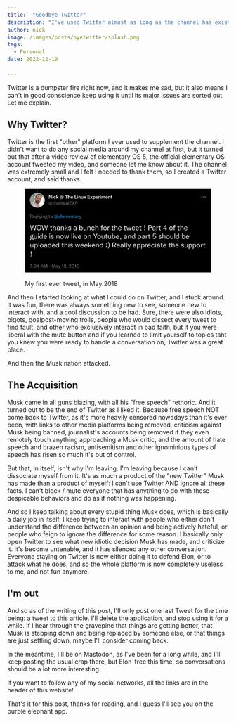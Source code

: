 ```yaml
---
title:  "Goodbye Twitter"
description: "I've used Twitter almost as long as the channel has existed, but I'm done with it for now. Here's why!"
author: nick
image: /images/posts/byetwitter/splash.png
tags:
  - Personal
date: 2022-12-19

---
```


Twitter is a dumpster fire right now, and it makes me sad, but it also means I can't in good conscience keep using it until its major issues are sorted out. Let me explain.

## Why Twitter?

Twitter is the first "other" platform I ever used to supplement the channel. I didn't want to do any social media around my channel at first, but it turned out that after a video review of elementary OS 5, the official elementary OS account tweeted my video, and someone let me know about it. The channel was extremely small and I felt I needed to thank them, so I created a Twitter account, and said thanks.

<figure class="half" markdown="1">

![Tuner](/images/posts/byetwitter/firsttweet.png)


<figcaption>My first ever tweet, in May 2018</figcaption>
</figure>


And then I started looking at what I could do on Twitter, and I stuck around. It was fun, there was always something new to see, someone new to interact with, and a cool discussion to be had. Sure, there were also idiots, bigots, goalpost-moving trolls, people who would dissect every tweet to find fault, and other who exclusively interact in bad faith, but if you were liberal with the mute button and if you learned to limit yourself to topics taht you knew you were ready to handle a conversation on, Twitter was a great place.

And then the Musk nation attacked.

## The Acquisition

Musk came in all guns blazing, with all his "free speech" rethoric. And it turned out to be the end of Twitter as I liked it. Because free speech NOT come back to Twitter, as it's more heavily censored nowadays than it's ever been, with links to other media platforms being removed, criticism against Musk being banned, journalist's accounts being removed if they even remotely touch anything approaching a Musk critic, and the amount of hate speech and brazen racism, antisemitism and other ignominious types of speech has risen so much it's out of control.

But that, in itself, isn't why I'm leaving. I'm leaving because I can't dissociate myself from it. It's as much a product of the "new Twitter" Musk has made than a product of myself: I can't use Twitter AND ignore all these facts. I can't block / mute everyone that has anything to do with these despicable behaviors and do as if nothing was happening.

And so I keep talking about every stupid thing Musk does, which is basically a daily job in itself. I keep trying to interact with people who either don't understand the difference between an opinion and being actively hateful, or people who feign to ignore the difference for some reason. I basically only open Twitter to see what new idiotic decision Musk has made, and criticize it. It's become untenable, and it has silenced any other conversation. Everyone staying on Twitter is now either doing it to defend Elon, or to attack what he does, and so the whole platform is now completely useless to me, and not fun anymore.

## I'm out

And so as of the writing of this post, I'll only post one last Tweet for the time being: a tweet to this article. I'll delete the application, and stop using it for a while. If I hear through the gravepine that things are getting better, that Musk is stepping down and being replaced by someone else, or that things are just settling down, maybe I'll consider coming back.

In the meantime, I'll be on Mastodon, as I've been for a long while, and I'll keep posting the usual crap there, but Elon-free this time, so conversations should be a lot more interesting.

If you want to follow any of my social networks, all the links are in the header of this website!

That's it for this post, thanks for reading, and I guess I'll see you on the purple elephant app.
